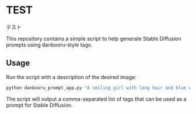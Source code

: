 # TEST

テスト

This repository contains a simple script to help generate Stable Diffusion prompts
using danbooru-style tags.

## Usage

Run the script with a description of the desired image:

```bash
python danbooru_prompt_app.py "A smiling girl with long hair and blue eyes"
```

The script will output a comma-separated list of tags that can be used as a
prompt for Stable Diffusion.

